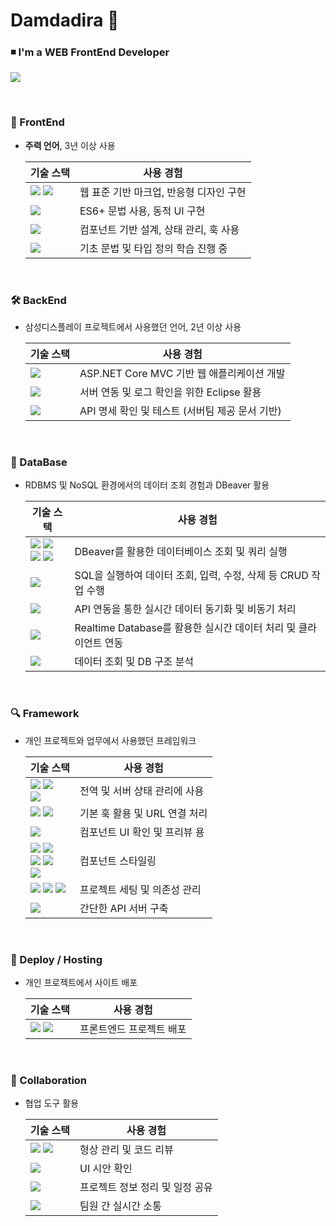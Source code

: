<h1>Damdadira 🍊</h1>
<h3>◾ I'm a WEB FrontEnd Developer</h3>
<p>
  <a href="https://false-meter-8d6.notion.site/1faeb401868d802d8a70d46321f89056?pvs=74">
    <img src="https://img.shields.io/badge/포트폴리오_구경하러가기-2962FF?style=for-the-badge&logoColor=white&color=green" />
  </a>
</p>
<br/>

### 🎨 FrontEnd
- **주력 언어**, 3년 이상 사용
  
  <table>
    <thead>
      <tr>
        <th>기술 스택</th>
        <th>사용 경험</th>
      </tr>
    </thead>
    <tbody>
      <tr>
        <td>
          <img src="https://img.shields.io/badge/HTML5-E34F26?style=flat-square&logo=HTML5&logoColor=white" />
          <img src="https://img.shields.io/badge/CSS3-%231572B6.svg?style=flat-square&logo=css3&logoColor=white" />
        </td>
        <td>웹 표준 기반 마크업, 반응형 디자인 구현</td>
      </tr>
      <tr>
        <td>
          <img src="https://img.shields.io/badge/-JavaScript-F7DF1E?style=flat-square&logo=javaScript&logoColor=white" />
        </td>
        <td>ES6+ 문법 사용, 동적 UI 구현</td>
      </tr>
      <tr>
        <td>
          <img src="https://img.shields.io/badge/React-%2320232a.svg?style=flat-square&logo=react&logoColor=%2361DAFB" />
        </td>
        <td>컴포넌트 기반 설계, 상태 관리, 훅 사용</td>
      </tr>
      <tr>
        <td>
          <img src="https://img.shields.io/badge/Typescript-%23007ACC.svg?style=flat-square&logo=typescript&logoColor=white" />
        </td>
        <td>기초 문법 및 타입 정의 학습 진행 중</td>
      </tr>
    </tbody>
  </table>
  <br/>
  
### 🛠 BackEnd
- 삼성디스플레이 프로젝트에서 사용했던 언어, 2년 이상 사용

  <table>
    <thead>
      <tr>
        <th>기술 스택</th>
        <th>사용 경험</th>
      </tr>
    </thead>
    <tbody>
      <tr>
        <td>
          <img src="https://img.shields.io/badge/C%23-%23239120.svg?style=flat-square&logo=csharp&logoColor=white" />
        </td>
        <td>ASP.NET Core MVC 기반 웹 애플리케이션 개발</td>
      </tr>
      <tr>
        <td>
          <img src="https://img.shields.io/badge/Eclipse-FE7A16.svg?style=flat-square&logo=Eclipse&logoColor=white" />
        </td>
        <td>서버 연동 및 로그 확인을 위한 Eclipse 활용</td>
      </tr>
      <tr>
        <td>
          <img src="https://img.shields.io/badge/-Swagger-%23Clojure?style=flat-square&logo=swagger&logoColor=white" />
        </td>
        <td>API 명세 확인 및 테스트 (서버팀 제공 문서 기반)</td>
      </tr>
    </tbody>
  </table>
  <br/>
  
### 💾 DataBase
- RDBMS 및 NoSQL 환경에서의 데이터 조회 경험과 DBeaver 활용

  <table>
    <thead>
      <tr>
        <th>기술 스택</th>
        <th>사용 경험</th>
      </tr>
    </thead>
    <tbody>
      <tr>
        <td>
          <img src="https://img.shields.io/badge/SQL%20Server-CC2927?style=flat-square&logo=microsoft%20sql%20server&logoColor=white" />
          <img src="https://img.shields.io/badge/MonetDB-003545?style=flat-square&logoColor=white" /><br/>
          <img src="https://img.shields.io/badge/PostgreSQL-%23316192.svg?style=flat-square&logo=postgresql&logoColor=white" />
          <img src="https://img.shields.io/badge/Snowflake-%2329B5E8.svg?style=flat-square&logo=snowflake&logoColor=white" />
        </td>
        <td>DBeaver를 활용한 데이터베이스 조회 및 쿼리 실행</td>
      </tr>
      <tr>
        <td>
          <img src="https://img.shields.io/badge/Oracle-F80000?style=flat-square&logo=oracle&logoColor=white" />
        </td>
        <td>SQL을 실행하여 데이터 조회, 입력, 수정, 삭제 등 CRUD 작업 수행</td>
      </tr>
      <tr>
        <td>
          <img src="https://img.shields.io/badge/MongoDB-%234ea94b.svg?style=flat-square&logo=mongodb&logoColor=white" />
        </td>
        <td>API 연동을 통한 실시간 데이터 동기화 및 비동기 처리</td>
      </tr>
      <tr>
        <td>
          <img src="https://img.shields.io/badge/firebase-a08021?style=flat-square&logo=firebase&logoColor=ffcd34" />
        </td>
        <td>Realtime Database를 활용한 실시간 데이터 처리 및 클라이언트 연동</td>
      </tr>
      <tr>
        <td>
          <img src="https://img.shields.io/badge/DBeaver-%23AC6E2F.svg?style=flat-square&logoColor=white" />
        </td>
        <td>데이터 조회 및 DB 구조 분석</td>
      </tr>
    </tbody>
  </table>
  <br/>
  
### 🔍 Framework
- 개인 프로젝트와 업무에서 사용했던 프레임워크
  
  <table>
    <thead>
      <tr>
        <th>기술 스택</th>
        <th>사용 경험</th>
      </tr>
    </thead>
    <tbody>
      <tr>
        <td>
          <img src="https://img.shields.io/badge/Context--Api-000000?style=flat-square&logo=react" />
          <img src="https://img.shields.io/badge/Redux-%23593d88.svg?style=flat-square&logo=redux&logoColor=white" /><br/>
          <img src="https://img.shields.io/badge/-React%20Query-FF4154?style=flat-square&logo=react%20query&logoColor=white" />
        </td>
        <td>전역 및 서버 상태 관리에 사용</td>
      </tr> 
      <tr>
        <td>
          <img src="https://img.shields.io/badge/React_Router-CA4245?style=flat-square&logo=react-router&logoColor=white" />
          <img src="https://img.shields.io/badge/React%20Hook-%23EC5990.svg?style=flat-square&logo=reacthookform&logoColor=white" />
        </td>
        <td>기본 훅 활용 및 URL 연결 처리</td>
      </tr>
      <tr>
        <td>
          <img src="https://img.shields.io/badge/-Storybook-FF4785?style=flat-square&logo=storybook&logoColor=white" />
        </td>
        <td>컴포넌트 UI 확인 및 프리뷰 용</td>
      </tr> 
      <tr>
        <td>
          <img src="https://img.shields.io/badge/CSS_Module-hotpink.svg?style=flat-square&logoColor=white" />
          <img src="https://img.shields.io/badge/vanilla--extract-%2324C8DB.svg?style=flat-square&logoColor=white" /><br/>
          <img src="https://img.shields.io/badge/styled--components-DB7093?style=flat-square&logo=styled-components&logoColor=white" />
          <img src="https://img.shields.io/badge/tailwindcss-%2338B2AC.svg?style=flat-square&logo=tailwind-css&logoColor=white" /><br/>
          <img src="https://img.shields.io/badge/shadcn/ui-%23000000.svg?style=flat-square&logoColor=white" />
        </td>
        <td>컴포넌트 스타일링</td>
      </tr> 
      <tr>
        <td>
          <img src="https://img.shields.io/badge/Vite-%23646CFF.svg?style=flat-square&logo=vite&logoColor=white" />
          <img src="https://img.shields.io/badge/NPM-%23CB3837.svg?style=flat-square&logo=npm&logoColor=white" />
          <img src="https://img.shields.io/badge/Yarn-%232C8EBB.svg?style=flat-square&logo=yarn&logoColor=white" />
        </td>
        <td>프로젝트 세팅 및 의존성 관리</td>
      </tr> 
      <tr>
        <td>
          <img src="https://img.shields.io/badge/Express.js-%23404d59.svg?style=flat-square&logo=express&logoColor=%2361DAFB" />
        </td>
        <td>간단한 API 서버 구축</td>
      </tr> 
    </tbody>
  </table>
  <br/>
  
### 🚀 Deploy / Hosting
- 개인 프로젝트에서 사이트 배포

  <table>
    <thead>
      <tr>
        <th>기술 스택</th>
        <th>사용 경험</th>
      </tr>
    </thead>
    <tbody>
      <tr>
        <td>
          <img src="https://img.shields.io/badge/Vercel-%23000000.svg?style=flat-square&logo=vercel&logoColor=white" />
          <img src="https://img.shields.io/badge/Netlify-%23000000.svg?style=flat-square&logo=netlify&logoColor=#00C7B7" />
        </td>
        <td>프론트엔드 프로젝트 배포</td>
      </tr>
    </tbody>
  </table>
  <br/>
  
### 🎈 Collaboration
- 협업 도구 활용

  <table>
    <thead>
      <tr>
        <th>기술 스택</th>
        <th>사용 경험</th>
      </tr>
    </thead>
    <tbody>
      <tr>
        <td>
          <img src="https://img.shields.io/badge/GitHub-%23121011.svg?style=flat-square&logo=github&logoColor=white" />
          <img src="https://img.shields.io/badge/GitLab-%23181717.svg?style=flat-square&logo=gitlab&logoColor=white" />
        </td>
        <td>형상 관리 및 코드 리뷰</td>
      </tr>
      <tr>
        <td>
          <img src="https://img.shields.io/badge/Figma-%23F24E1E.svg?style=flat-square&logo=figma&logoColor=white" />
        </td>
        <td>UI 시안 확인</td>
      </tr>
      <tr>
        <td>
          <img src="https://img.shields.io/badge/Notion-%23000000.svg?style=flat-square&logo=notion&logoColor=white" />
        </td>
        <td>프로젝트 정보 정리 및 일정 공유</td>
      </tr>
      <tr>
        <td>
          <img src="https://img.shields.io/badge/Slack-4A154B?style=flat-square&logo=slack&logoColor=white" />
        </td>
        <td>팀원 간 실시간 소통</td>
      </tr>
    </tbody>
  </table>
  <br/>
